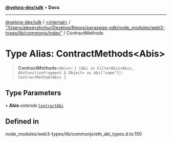 [**@velora-dex/sdk**](../../../../README.md) • **Docs**

***

[@velora-dex/sdk](../../../../globals.md) / [\<internal\>](../../../README.md) / ["/Users/alexeyshchur/Desktop/Repos/paraswap-sdk/node\_modules/web3-types/lib/commonjs/index"](../README.md) / ContractMethods

# Type Alias: ContractMethods\<Abis\>

> **ContractMethods**\<`Abis`\>: `{ [Abi in FilterAbis<Abis, AbiFunctionFragment & Object> as Abi["name"]]: ContractMethod<Abi> }`

## Type Parameters

• **Abis** *extends* [`ContractAbi`](../../../type-aliases/ContractAbi.md)

## Defined in

node\_modules/web3-types/lib/commonjs/eth\_abi\_types.d.ts:150
